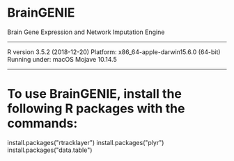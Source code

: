 # BrainGENIE
Brain Gene Expression and Network Imputation Engine

______

R version 3.5.2 (2018-12-20)
Platform: x86_64-apple-darwin15.6.0 (64-bit)
Running under: macOS Mojave 10.14.5
______


# To use BrainGENIE, install the following R packages with the commands:
install.packages("rtracklayer")
install.packages("plyr")
install.packages("data.table")
